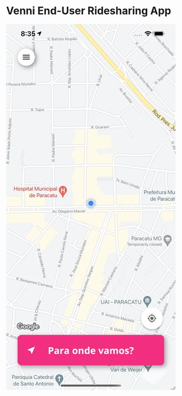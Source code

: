 # Venni End-User Ridesharing App

![screenshot one](https://github.com/abrantesarthur/venni_client_app/blob/master/assets/screenshot_one.jpg)